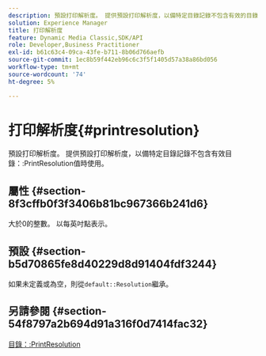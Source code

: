 ```yaml
---
description: 預設打印解析度。 提供預設打印解析度，以備特定目錄記錄不包含有效的目錄PrintResolution值時使用。
solution: Experience Manager
title: 打印解析度
feature: Dynamic Media Classic,SDK/API
role: Developer,Business Practitioner
exl-id: b61c63c4-09ca-43fe-b711-8b06d766aefb
source-git-commit: 1ec8b59f442eb96c6c3f5f1405d57a38a86bd056
workflow-type: tm+mt
source-wordcount: '74'
ht-degree: 5%

---
```


# 打印解析度{#printresolution}

預設打印解析度。 提供預設打印解析度，以備特定目錄記錄不包含有效目錄：:PrintResolution值時使用。

## 屬性 {#section-8f3cffb0f3f3406b81bc967366b241d6}

大於0的整數。 以每英吋點表示。

## 預設 {#section-b5d70865fe8d40229d8d91404fdf3244}

如果未定義或為空，則從`default::Resolution`繼承。

## 另請參閱 {#section-54f8797a2b694d91a316f0d7414fac32}

[目錄：:PrintResolution](../../../../../is-api/image-catalog/image-serving-api-ref/c-image-catalog-reference/c-image-svg-data-reference/c-image-data-reference/r-printresolution-cat.md#reference-4ebb2e136995470b84b7c5e10cb8e5f5)
